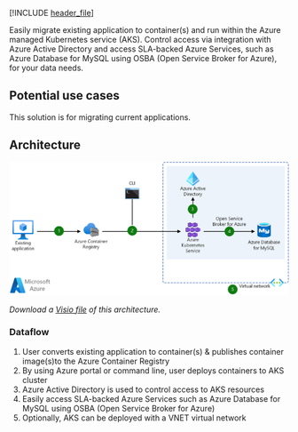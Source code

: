 [!INCLUDE [header_file](../../../includes/sol-idea-header.md)]

Easily migrate existing application to container(s) and run within the Azure managed Kubernetes service (AKS). Control access via integration with Azure Active Directory and access SLA-backed Azure Services, such as Azure Database for MySQL using OSBA (Open Service Broker for Azure), for your data needs.

## Potential use cases

This solution is for migrating current applications.

## Architecture

![Diagram shows existing application migration to containers in Azure Kubernetes Service with Open Service Broker for Azure to access Azure databases.](../media/migrate-existing-applications-with-aks.png)

*Download a [Visio file](https://arch-center.azureedge.net/migrate-existing-applications-with-aks.vsdx) of this architecture.*

### Dataflow

1. User converts existing application to container(s) &amp; publishes container image(s)to the Azure Container Registry
1. By using Azure portal or command line, user deploys containers to AKS cluster
1. Azure Active Directory is used to control access to AKS resources
1. Easily access SLA-backed Azure Services such as Azure Database for MySQL using OSBA (Open Service Broker for Azure)
1. Optionally, AKS can be deployed with a VNET virtual network

